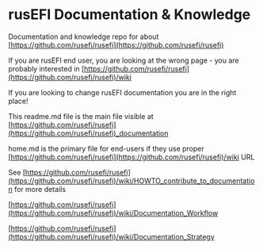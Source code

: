 # rusEFI Documentation & Knowledge

Documentation and knowledge repo for about [https://github.com/rusefi/rusefi](https://github.com/rusefi/rusefi)

If you are rusEFI end user, you are looking at the wrong page - you are probably interested in
[https://github.com/rusefi/rusefi](https://github.com/rusefi/rusefi)/wiki

If you are looking to change rusEFI documentation you are in the right place!

This readme.md file is the main file visible at [https://github.com/rusefi/rusefi](https://github.com/rusefi/rusefi)_documentation

home.md is the primary file for end-users if they use proper [https://github.com/rusefi/rusefi](https://github.com/rusefi/rusefi)/wiki URL

See [https://github.com/rusefi/rusefi](https://github.com/rusefi/rusefi)/wiki/HOWTO_contribute_to_documentation for more details

[https://github.com/rusefi/rusefi](https://github.com/rusefi/rusefi)/wiki/Documentation_Workflow

[https://github.com/rusefi/rusefi](https://github.com/rusefi/rusefi)/wiki/Documentation_Strategy
